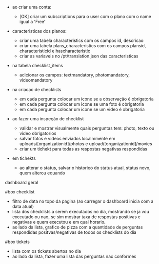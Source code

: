 - ao criar uma conta:
  - [OK] criar um subscriptions para o user com o plano com o name igual a 'Free'
- caracteristicas dos planos:
  - criar uma tabela characteristics com os campos id, descricao
  - criar uma tabela plans_characteristics com os campos plansid, characteristicid e hascharacteristic
  - criar as variaveis no /pt/translation.json das caracteristicas
- na tabela checklist_items
  - adicionar os campos: textmandatory, photomandatory, videomandatory
- na criacao de checklists
  - em cada pergunta colocar um icone se a observação é obrigatoria
  - em cada pergunta colocar um icone se uma foto é obrigatoria
  - em cada pergunta colocar um icone se um video é obrigatoria
- ao fazer uma inspeção de checklist

  - validar e mostrar visualmente quais perguntas tem: photo, texto ou video obrigatorios
  - salvar fotos e videos enviados localmmente em uploads/[organizationid]/photos e upload/[organizationid]/movies
  - criar um tichekt para todas as respostas negativas respondidas

- em tichekts
  - ao alterar o status, salvar o historico do status atual, status novo, quem alterou equando

dashboard geral

#box checklist

- filtro de data no topo da pagina (ao carregar o dashboard inicia com a data atual)
- lista dos checklists a serem executados no dia, mostrando se ja vou executado ou nao, se sim mostrar taxa de respostas positivas e negativas e quem executou e em qual horario.
- ao lado da lista, grafico de pizza com a quantidade de perguntas respondidas positvas/negativas de todos os checklists do dia

#box tickets

- lista com os tickets abertos no dia
- ao lado da lista, fazer uma lista das perguntas nao conformes
